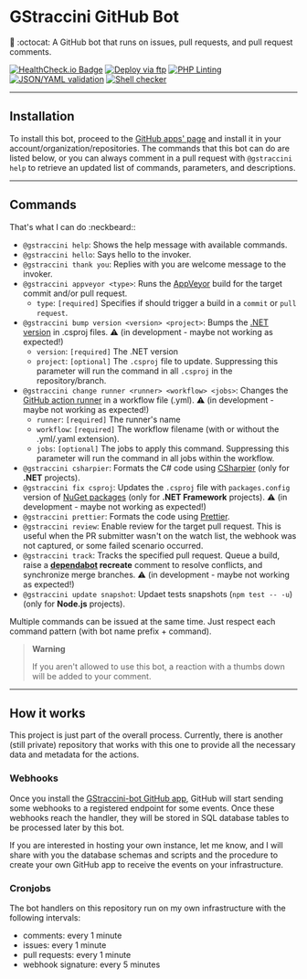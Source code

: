 # GStraccini GitHub Bot

🤖 :octocat: A GitHub bot that runs on issues, pull requests, and pull request comments.

[![HealthCheck.io Badge](https://healthchecks.io/badge/7751e4f8-141e-4e04-86a0-c19cd9/XxN5wyTi/gstraccini-bot.svg)](https://github.com/apps/gstraccini)
[![Deploy via ftp](https://github.com/guibranco/gstraccini-bot/actions/workflows/deploy.yml/badge.svg)](https://github.com/guibranco/gstraccini-bot/actions/workflows/deploy.yml)
[![PHP Linting](https://github.com/guibranco/gstraccini-bot/actions/workflows/php-lint.yml/badge.svg)](https://github.com/guibranco/gstraccini-bot/actions/workflows/php-lint.yml)
[![JSON/YAML validation](https://github.com/guibranco/gstraccini-bot/actions/workflows/json-yaml-lint.yml/badge.svg)](https://github.com/guibranco/gstraccini-bot/actions/workflows/json-yaml-lint.yml)
[![Shell checker](https://github.com/guibranco/gstraccini-bot/actions/workflows/shell-cheker.yml/badge.svg)](https://github.com/guibranco/gstraccini-bot/actions/workflows/shell-cheker.yml)

---

## Installation

To install this bot, proceed to the [GitHub apps' page](https://github.com/apps/gstraccini) and install it in your account/organization/repositories.
The commands that this bot can do are listed below, or you can always comment in a pull request with `@gstraccini help` to retrieve an updated list of commands, parameters, and descriptions.

---

## Commands

That's what I can do :neckbeard::
- `@gstraccini help`: Shows the help message with available commands.
- `@gstraccini hello`: Says hello to the invoker.
- `@gstraccini thank you`: Replies with you are welcome message to the invoker.
- `@gstraccini appveyor <type>`: Runs the [AppVeyor](https://ci.appveyor.com) build for the target commit and/or pull request.
	- `type`: `[required]` Specifies if should trigger a build in a `commit` or `pull request`.
- `@gstraccini bump version <version> <project>`: Bumps the [.NET version](https://dotnet.microsoft.com/en-us/platform/support/policy/dotnet-core) in .csproj files. :warning: (in development - maybe not working as expected!)
	- `version`: `[required]` The .NET version
	- `project`: `[optional]` The `.csproj` file to update. Suppressing this parameter will run the command in all `.csproj` in the repository/branch.
- `@gstraccini change runner <runner> <workflow> <jobs>`: Changes the [GitHub action runner](https://docs.github.com/en/actions/using-github-hosted-runners/about-github-hosted-runners/about-github-hosted-runners#supported-runners-and-hardware-resources) in a workflow file (.yml). :warning: (in development - maybe not working as expected!)
	- `runner`: `[required]` The runner's name
	- `workflow`: `[required]` The workflow filename (with or without the .yml/.yaml extension).
	- `jobs`: `[optional]` The jobs to apply this command. Suppressing this parameter will run the command in all jobs within the workflow.
- `@gstraccini csharpier`: Formats the C# code using [CSharpier](https://csharpier.com) (only for **.NET** projects).
- `@gstraccini fix csproj`: Updates the `.csproj` file with `packages.config` version of [NuGet packages](https://nuget.org) (only for **.NET Framework** projects). :warning: (in development - maybe not working as expected!)
- `@gstraccini prettier`: Formats the code using [Prettier](https://prettier.io).
- `@gstraccini review`: Enable review for the target pull request. This is useful when the PR submitter wasn't on the watch list, the webhook was not captured, or some failed scenario occurred.
- `@gstraccini track`: Tracks the specified pull request. Queue a build, raise a **[dependabot](https://github.com/dependabot) recreate** comment to resolve conflicts, and synchronize merge branches. :warning: (in development - maybe not working as expected!)
- `@gstraccini update snapshot`: Updaet tests snapshots (`npm test -- -u`) (only for **Node.js** projects).


Multiple commands can be issued at the same time. Just respect each command pattern (with bot name prefix + command).

> **Warning**
> 
> If you aren't allowed to use this bot, a reaction with a thumbs down will be added to your comment.

---

## How it works

This project is just part of the overall process.
Currently, there is another (still private) repository that works with this one to provide all the necessary data and metadata for the actions.

### Webhooks

Once you install the [GStraccini-bot GitHub app](https://github.com/apps/gstraccini), GitHub will start sending some webhooks to a registered endpoint for some events. Once these webhooks reach the handler, they will be stored in SQL database tables to be processed later by this bot.

If you are interested in hosting your own instance, let me know, and I will share with you the database schemas and scripts and the procedure to create your own GitHub app to receive the events on your infrastructure.

### Cronjobs

The bot handlers on this repository run on my own infrastructure with the following intervals:

- comments: every 1 minute
- issues: every 1 minute
- pull requests: every 1 minute
- webhook signature: every 5 minutes
